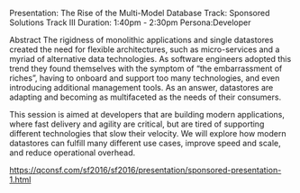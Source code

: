 Presentation: The Rise of the Multi-Model Database
Track: Sponsored Solutions Track III
Duration: 1:40pm - 2:30pm
Persona:Developer

Abstract
The rigidness of monolithic applications and single datastores created the need for flexible architectures, such as micro-services and a myriad of alternative data technologies. As software engineers adopted this trend they found themselves with the symptom of “the embarrassment of riches”, having to onboard and support too many technologies, and even introducing additional management tools. As an answer, datastores are adapting and becoming as multifaceted as the needs of their consumers.

This session is aimed at developers that are building modern applications, where fast delivery and agility are critical, but are tired of supporting different technologies that slow their velocity. We will explore how modern datastores can fulfill many different use cases, improve speed and scale, and reduce operational overhead.

https://qconsf.com/sf2016/sf2016/presentation/sponsored-presentation-1.html
